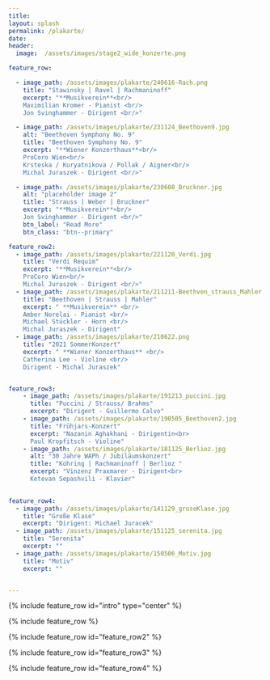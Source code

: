 ```yaml
---
title: 
layout: splash
permalink: /plakarte/
date: 
header:
  image:  /assets/images/stage2_wide_konzerte.png

feature_row:

  - image_path: /assets/images/plakarte/240616-Rach.png
    title: "Stawinsky | Ravel | Rachmaninoff"
    excerpt: "**Musikverein**<br/>
    Maximilian Kromer - Pianist <br/> 
    Jon Svinghammer - Dirigent <br/>"

  - image_path: /assets/images/plakarte/231124_Beethoven9.jpg
    alt: "Beethoven Symphony No. 9"
    title: "Beethoven Symphony No. 9"
    excerpt: "**Wiener Konzerthaus**<br/>
    ProCoro Wien<br/>  
    Krsteska / Kuryatnikova / Pollak / Aigner<br/>
    Michal Juraszek - Dirigent <br/>"

  - image_path: /assets/images/plakarte/230608_Bruckner.jpg
    alt: "placeholder image 2"
    title: "Strauss | Weber | Bruckner"
    excerpt: "**Musikverein**<br/>  
    Jon Svinghammer - Dirigent <br/>"
    btn_label: "Read More"
    btn_class: "btn--primary"

feature_row2:
  - image_path: /assets/images/plakarte/221120_Verdi.jpg
    title: "Verdi Requim"
    excerpt: "**Musikverein**<br/>
    ProCoro Wien<br/>  
    Michal Juraszek - Dirigent <br/>"
  - image_path: /assets/images/plakarte/211211-Beethven_strauss_Mahler.png
    title: "Beethoven | Strauss | Mahler"
    excerpt: " **Musikverein** <br/>
    Amber Norelai - Pianist <br/> 
    Michael Stückler - Horn <br/>
    Michal Juraszek - Dirigent"
  - image_path: /assets/images/plakarte/210622.png
    title: "2021 SommerKonzert"
    excerpt: " **Wiener Konzerthaus** <br/>
    Catherina Lee - Violine <br/>
    Dirigent - Michal Juraszek"


feature_row3: 
    - image_path: /assets/images/plakarte/191213_puccini.jpg
      title: "Puccini / Strauss/ Brahms"
      excerpt: "Dirigent - Guillermo Calvo"
    - image_path: /assets/images/plakarte/190505_Beethoven2.jpg
      title: "Frühjars-Konzert"
      excerpt: "Nazanin Aghakhani - Dirigentin<br>
      Paul Kropfitsch - Violine"
    - image_path: /assets/images/plakarte/181125_Berlioz.jpg
      alt: "30 Jahre WAPh / Jubiläumskonzert"
      title: "Kohring | Rachmaninoff | Berlioz "
      excerpt: "Vinzenz Praxmarer - Dirigent<br>
      Ketevan Sepashvili - Klavier"
    

feature_row4:
  - image_path: /assets/images/plakarte/141129_groseKlase.jpg
    title: "Große Klase"
    excerpt: "Dirigent: Michael Juracek"
  - image_path: /assets/images/plakarte/151125_serenita.jpg
    title: "Serenita"
    excerpt: ""
  - image_path: /assets/images/plakarte/150506_Motiv.jpg
    title: "Motiv"
    excerpt: ""


---
```


{% include feature_row id="intro" type="center" %}

{% include feature_row %}



{% include feature_row id="feature_row2" %}


{% include feature_row id="feature_row3" %}

{% include feature_row id="feature_row4" %}
